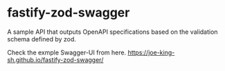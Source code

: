 # fastify-zod-swagger

A sample API that outputs OpenAPI specifications based on the validation schema defined by zod.

Check the exmple Swagger-UI from here.
https://joe-king-sh.github.io/fastify-zod-swagger/